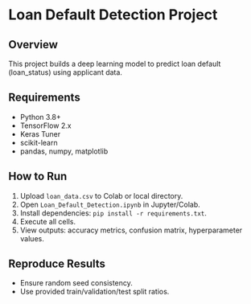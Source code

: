 # Loan Default Detection Project

## Overview
This project builds a deep learning model to predict loan default (loan_status) using applicant data.

## Requirements
- Python 3.8+
- TensorFlow 2.x
- Keras Tuner
- scikit-learn
- pandas, numpy, matplotlib

## How to Run
1. Upload `loan_data.csv` to Colab or local directory.
2. Open `Loan_Default_Detection.ipynb` in Jupyter/Colab.
3. Install dependencies: `pip install -r requirements.txt`.
4. Execute all cells.
5. View outputs: accuracy metrics, confusion matrix, hyperparameter values.

## Reproduce Results
- Ensure random seed consistency.
- Use provided train/validation/test split ratios.

